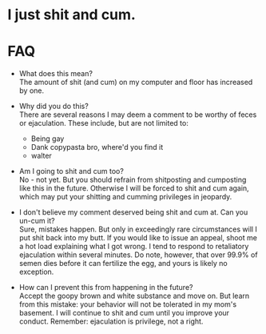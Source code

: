 # I just shit and cum.

# FAQ
- What does this mean?  
The amount of shit (and cum) on my computer and floor has increased by one.

- Why did you do this?  
There are several reasons I may deem a comment to be worthy of feces or ejaculation. These include, but are not limited to:
	* Being gay
	* Dank copypasta bro, where'd you find it
	* walter

- Am I going to shit and cum too?  
No - not yet. But you should refrain from shitposting and cumposting like this in the future. Otherwise I will be forced to shit and cum again, which may put your shitting and cumming privileges in jeopardy.

- I don't believe my comment deserved being shit and cum at. Can you un-cum it?  
Sure, mistakes happen. But only in exceedingly rare circumstances will I put shit back into my butt. If you would like to issue an appeal, shoot me a hot load explaining what I got wrong. I tend to respond to retaliatory ejaculation within several minutes. Do note, however, that over 99.9% of semen dies before it can fertilize the egg, and yours is likely no exception.

- How can I prevent this from happening in the future?  
Accept the goopy brown and white substance and move on. But learn from this mistake: your behavior will not be tolerated in my mom's basement. I will continue to shit and cum until you improve your conduct. Remember: ejaculation is privilege, not a right.